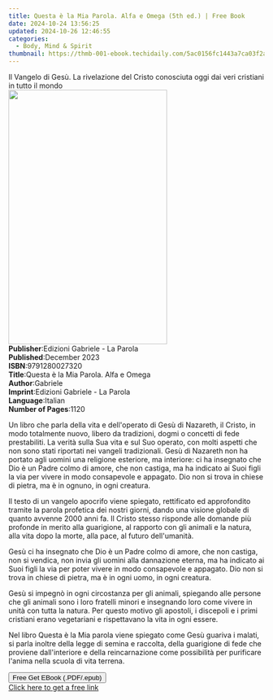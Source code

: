 ```yaml
---
title: Questa è la Mia Parola. Alfa e Omega (5th ed.) | Free Book
date: 2024-10-24 13:56:25
updated: 2024-10-26 12:46:55
categories:
  - Body, Mind & Spirit
thumbnail: https://thmb-001-ebook.techidaily.com/5ac0156fc1443a7ca03f2af8f89ae81fbd603917bb60ec12c7a2781509e2d880.jpg
---
```

<main id="book-container">
  <div class="flex flex-col">
    <div class="book-brief flex-1 py-6 px-4 sm:p-6 md:py-10 md:px-8">
      <!-- brief-->
      <div class="book-brief-main">
        Il Vangelo di Gesù. La rivelazione del Cristo conosciuta oggi dai veri
        cristiani in tutto il mondo
      </div>
    </div>
    <div
      class="book-meta-info flex-1 grid gap-4 col-start-1 col-end-3 row-start-1 sm:mb-6 sm:grid-cols-4 lg:gap-6 lg:col-start-2 lg:row-end-6 lg:row-span-6 lg:mb-0"
    >
      <div
        class="book-meta-info-left place-content-center mt-4 p-4 text-sm leading-6 col-start-2 col-span-2 dark:text-slate-400"
      >
        <img
          class="w-full h-500 object-cover rounded-lg sm:h-255 sm:col-span-2 lg:col-span-full"
          src="https://img-001-ebook.techidaily.com/71ae36864ee5dd889bb885f71623495355163bfc55b2f5dad85f1299e419902c.jpg"
          alt=""
          width="312"
          height="500"
        />
      </div>
      <div
        class="book-meta-info-right mt-2 col-start-1 row-start-2 col-span-3 self-center"
      >
        <!-- meta data  -->
        <div class="flex flex-col px-4 md:px-8">
          <div class="flex-1">
            <strong>Publisher</strong>:<span class="px-2"
              >Edizioni Gabriele - La Parola</span
            >
          </div>
          <div class="flex-1">
            <strong>Published</strong>:<span class="px-2">December 2023</span>
          </div>
          <div class="flex-1">
            <strong>ISBN</strong>:<span class="px-2">9791280027320</span>
          </div>
          <div class="flex-1">
            <strong>Title</strong>:<span class="px-2"
              >Questa è la Mia Parola. Alfa e Omega</span
            >
          </div>
          <div class="flex-1">
            <strong>Author</strong>:<span class="px-2">Gabriele</span>
          </div>
          <div class="flex-1">
            <strong>Imprint</strong>:<span class="px-2"
              >Edizioni Gabriele - La Parola</span
            >
          </div>
          <div class="flex-1">
            <strong>Language</strong>:<span class="px-2">Italian</span>
          </div>
          <div class="flex-1">
            <strong>Number of Pages</strong>:<span class="px-2">1120</span>
          </div>
        </div>
      </div>
    </div>
    <div class="book-description flex-1 py-6 px-4 sm:p-6 md:py-10 md:px-8">
      <div class="book-description-main">
        <div accordion-content="" id="description">
          <p>
            Un libro che parla della vita e dell'operato di Gesù di Nazareth, il
            Cristo, in modo totalmente nuovo, libero da tradizioni, dogmi o
            concetti di fede prestabiliti. La verità sulla Sua vita e sul Suo
            operato, con molti aspetti che non sono stati riportati nei vangeli
            tradizionali. Gesù di Nazareth non ha portato agli uomini una
            religione esteriore, ma interiore: ci ha insegnato che Dio è un
            Padre colmo di amore, che non castiga, ma ha indicato ai Suoi figli
            la via per vivere in modo consapevole e appagato. Dio non si trova
            in chiese di pietra, ma è in ognuno, in ogni creatura.
          </p>
          <p>
            Il testo di un vangelo apocrifo viene spiegato, rettificato ed
            approfondito tramite la parola profetica dei nostri giorni, dando
            una visione globale di quanto avvenne 2000 anni fa. Il Cristo stesso
            risponde alle domande più profonde in merito alla guarigione, al
            rapporto con gli animali e la natura, alla vita dopo la morte, alla
            pace, al futuro dell'umanità.
          </p>
          <p>
            Gesù ci ha insegnato che Dio è un Padre colmo di amore, che non
            castiga, non si vendica, non invia gli uomini alla dannazione
            eterna, ma ha indicato ai Suoi figli la via per poter vivere in modo
            consapevole e appagato. Dio non si trova in chiese di pietra, ma è
            in ogni uomo, in ogni creatura.
          </p>
          <p>
            Gesù si impegnò in ogni circostanza per gli animali, spiegando alle
            persone che gli animali sono i loro fratelli minori e insegnando
            loro come vivere in unità con tutta la natura. Per questo motivo gli
            apostoli, i discepoli e i primi cristiani erano vegetariani e
            rispettavano la vita in ogni essere.
          </p>
          <p>
            Nel libro Questa è la Mia parola viene spiegato come Gesù guariva i
            malati, si parla inoltre della legge di semina e raccolta, della
            guarigione di fede che proviene dall'interiore e della
            reincarnazione come possibilità per purificare l'anima nella scuola
            di vita terrena.
          </p>
        </div>
        <div class="accordion-fader"></div>
      </div>
    </div>
    <div class="book-excerpts flex-1 py-6 px-4 sm:p-6 md:py-10 md:px-8"></div>
    <div
      class="book-about-author flex-1 py-6 px-4 sm:p-6 md:py-10 md:px-8"
    ></div>
    <div class="book-free-get flex-1 py-6 px-4 sm:p-6 md:py-10 md:px-8">
      <button
        id="btn-free-get"
        class="bg-blue-500 hover:bg-blue-700 text-white font-bold py-2 px-4 rounded"
      >
        Free Get EBook (.PDF/.epub)
      </button>
      <div id="countdown-display" class="px-2 text-lg mt-2"></div>
      <a
        id="free-link"
        class="hidden bg-blue-500 hover:bg-blue-700 text-white font-bold py-2 px-4 rounded"
        href="https://www.ebooks.com/en-us/book/211175878/questa-la-mia-parola-alfa-e-omega/gabriele/"
        target="_blank"
        >Click here to get a free link</a
      >
    </div>
    <script>
      let countdownTime = 0;
      let countdownInterval = null;
      document
        .getElementById('btn-free-get')
        .addEventListener('click', startCountdown);
      function startCountdown() {
        countdownTime = new Date().getTime() + 60000 * 3;
        countdownInterval = setInterval(updateCountdown, 1000);
        document.getElementById('btn-free-get').disabled = true;
        document
          .getElementById('btn-free-get')
          .classList.add('bg-gray-500', 'cursor-not-allowed');
      }
      function updateCountdown() {
        let currentTime = new Date().getTime();
        let timeLeft = countdownTime - currentTime;
        let secondsLeft = Math.floor(timeLeft / 1000);
        document.getElementById('countdown-display').innerHTML =
          `Remaining time: ${secondsLeft} seconds.`;
        if (secondsLeft <= 0) {
          clearInterval(countdownInterval);
          document.getElementById('btn-free-get').classList.add('hidden');
          document.getElementById('free-link').classList.remove('hidden');
          document.getElementById('countdown-display').innerHTML = '';
        }
      }
    </script>
  </div>
</main>
